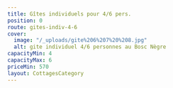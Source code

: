 ```yaml
---
title: Gîtes individuels pour 4/6 pers.
position: 0
route: gites-indiv-4-6
cover:
  image: "/_uploads/gite%206%207%20%208.jpg"
  alt: gite individuel 4/6 personnes au Bosc Nègre
capacityMin: 4
capacityMax: 6
priceMin: 570
layout: CottagesCategory
---
```



